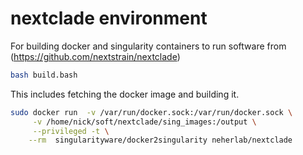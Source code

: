 # nextclade environment

For building docker and singularity containers to run software from (https://github.com/nextstrain/nextclade)

```bash
bash build.bash
```

This includes fetching the docker image and building it.

```bash
sudo docker run  -v /var/run/docker.sock:/var/run/docker.sock \
	 -v /home/nick/soft/nextclade/sing_images:/output \
	 --privileged -t \
	--rm  singularityware/docker2singularity neherlab/nextclade
```
